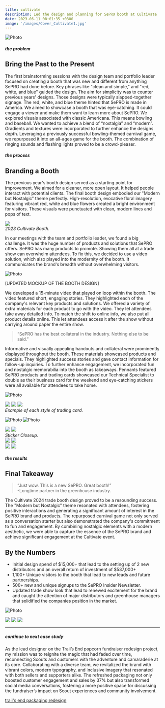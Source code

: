 ```yaml
---
title: cultivate
description: Led the design and planning for SePRO booth at Cultivate '24.
date: 2023-06-11 08:01:35 +0300
image: '/images/Cover_Cultivate1.jpg'
---
```

![Photo](/images/Cult-Header.jpg#wide)

##### the problem
## Bring the Past to the Present
The first brainstorming sessions with the design team and portfolio leader focused on creating a booth that was new and different from anything SePRO had done before. Key phrases like "clean and simple," and "red, white, and blue" guided the design. The aim for simplicity was to counter previous years' designs. Those designs were typically slapped-together signage. The red, white, and blue theme hinted that SePRO is made in America. We aimed to showcase a booth that was eye-catching. It could engage a viewer and make them want to learn more about SePRO.
We explored visuals associated with classic Americana. This means bowling and baseball. We wanted to achieve a blend of “nostalgia” and “modern”. Gradients and textures were incorporated to further enhance the designs depth. Leveraging a previously successful bowling-themed carnival game, we repurposed it into an all-ages game for the booth. The combination of ringing sounds and flashing lights proved to be a crowd-pleaser.

##### the process
## Branding a Booth

The previous year's booth design served as a starting point for improvement. We aimed for a cleaner, more open layout. It helped people interact with potential clients. The final booth design embodied our "Modern but Nostalgic" theme perfectly. High-resolution, evocative floral imagery featuring vibrant red, white and blue flowers created a bright environment for visitors. These visuals were punctuated with clean, modern lines and pops of text. 

<div class="page__gallery__wrapper">
  <div class="page__gallery__images">
    <img src= /images/Boothconcept.jpg loading="lazy">
  </div>
  <em> 2023 Cultivate Booth.</em>
</div>

In our meetings with the team and portfolio leader, we found a big challenge. It was the huge number of products and solutions that SePRO offers. SePRO has many products to promote. Showing them all at a trade show can overwhelm attendees. To fix this, we decided to use a video solution, which also played into the modernity of the booth. It communicates the brand's breadth without overwhelming visitors.

![Photo](/images/Cultivate-Color.png)

[UPDATED MOCKUP OF THE BOOTH DESIGN]

We developed a 15-minute video that played on loop within the booth. The video featured short, engaging stories. They highlighted each of the company's relevant key products and solutions. We offered a variety of extra materials for each product to go with the video. They let attendees take away detailed info. To match the shift to online info, we also put all product details online. This let attendees access it after the show without carrying around paper the entire show.

> “SePRO has the best collateral in the industry. Nothing else to be said.”

Informative and visually appealing handouts and collateral were prominently displayed throughout the booth. These materials showcased products and specials. They highlighted success stories and gave contact information for follow-up inquiries. 
To further enhance engagement, we incorporated fun and nostalgic memorabilia into the booth as takeaways. Pennants featured SePRO products and trading cards showcased our Technical Specialist to double as their business card for the weekend and eye-catching stickers were all available for attendees to take home.

![Photo](/images/Card-All.jpg#wide)
<div class="page__gallery__wrapper">
  <div class="page__gallery__images">
    <img src= /images/Jack.jpg loading="lazy">
    <img src= /images/Joe.jpg loading="lazy">
    <img src= /images/Casey.jpg loading="lazy">
  </div>
  <em> Example of each style of trading card.</em>
</div>

![Photo](/images/Shirt.jpg)
![Photo](/images/Sticker-all.jpg)

<div class="page__gallery__wrapper">
  <div class="page__gallery__images">
    <img src= /images/Sticker1.jpg loading="lazy">
    <img src= /images/Sticker2.jpg loading="lazy">
  </div>
  <em> Sticker Closeup.</em>
</div>
<div class="page__gallery__wrapper">
  <div class="page__gallery__images">
    <img src= /images/Pen1.jpg loading="lazy">
    <img src= /images/Pen2.jpg loading="lazy">
  </div>
</div>
<div class="page__gallery__wrapper">
  <div class="page__gallery__images">
    <img src= /images/Pen3.jpg loading="lazy">
    <img src= /images/Pen4.jpg loading="lazy">
  </div>
</div>

##### the results
## Final Takeaway

> “Just wow. This is a new SePRO. Great booth!”<br>
-Longtime partner in the greenhouse industry.

The Cultivate 2024 trade booth design proved to be a resounding success. The "Modern but Nostalgic" theme resonated with attendees, fostering positive interactions and generating a significant amount of interest in the SePRO brand and products. The repurposed carnival game not only served as a conversation starter but also demonstrated the company's commitment to fun and engagement. By combining nostalgic elements with a modern aesthetic, we were able to capture the essence of the SePRO brand and achieve significant engagement at the Cultivate event.

## By the Numbers
* Initial design spend of $15,000+ that lead to the setting up of 2 new distributors and an overall return of investment of $537,000+
* 1,100+ Unique visitors to the booth that lead to new leads and future partnerships.
* 500+ new and unique signups to the SePRO Insider Newsletter.
* Updated trade show look that lead to renewed excitement for the brand and caught the attention of major distributors and greenhouse managers that solidified the companies position in the market.

![Photo](/images/Booth1.jpg)
<div class="page__gallery__wrapper">
  <div class="page__gallery__images">
    <img src= /images/Booth2.jpg loading="lazy">
    <img src= /images/Booth3.jpg loading="lazy">
    <img src= /images/Booth4.jpg loading="lazy">
  </div>
</div>

---

##### continue to next case study
As the lead designer on the Trail’s End popcorn fundraiser redesign project, my mission was to reignite the magic that had faded over time, reconnecting Scouts and customers with the adventure and camaraderie at its core. Collaborating with a diverse team, we revitalized the brand with vibrant colors, modern typography, and inclusive imagery that resonated with both sellers and supporters alike. The refreshed packaging not only boosted customer engagement and sales by 37% but also transformed social media conversations, fostering a more positive space for discussing the fundraiser’s impact on Scout experiences and community involvement.

<a href="https://keilub.com/projects/8-adventure/">trail's end packaging redesign</a>
